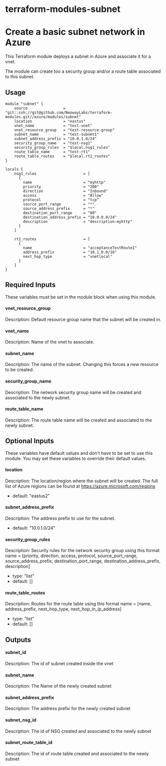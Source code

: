 # terraform-modules-subnet #

Create a basic subnet network in Azure
==============================================================================

This Terraform module deploys a subnet in Azure and associate it for a vnet.

The module can create too a security group and/or a route table associated to this subnet.

Usage
-----

```hcl
module "subnet" {
    source                = "git::ssh://git@github.com/NeowayLabs/terraform-modules.git//azure/modules/subnet"
    location              = "eastus"
    vnet_name             = "test-vnet"
    vnet_resource_group   = "test-resource-group"
    subnet_name           = "test-subnet1"
    subnet_address_prefix = "10.0.1.0/24"
    security_group_name   = "test-nsg1"
    security_group_rules  = "$local.nsg1_rules"
    route_table_name      = "test-rt1"
    route_table_routes    = "$local.rt1_routes"
}

locals {
    nsg1_rules                     = [
      {
        name                       = "myhttp"
        priority                   = "200"
        direction                  = "Inbound"
        access                     = "Allow"
        protocol                   = "tcp"
        source_port_range          = "*"
        source_address_prefix      = "*"
        destination_port_range     = "80"
        destination_address_prefix = "10.0.0.0/24"
        description                = "description-myhttp"
      }
    ]

    rt1_routes                     = [
      {
        name                       = "acceptanceTestRoute1"
        address_prefix             = "10.1.0.0/16"
        next_hop_type              = "vnetlocal"
      }
    ]
}
```

Required Inputs
----
These variables must be set in the module block when using this module.

#### vnet_resource_group
Description: Default resource group name that the subnet will be created in.

#### vnet_name
Description: Name of the vnet to associate.

#### subnet_name
Description: The name of the subnet. Changing this forces a new resource to be created.

#### security_group_name
Description: The network security group name will be created and associated to the newly subnet.

#### route_table_name
Description: The route table name will be created and associated to the newly subnet.

Optional Inputs
----

These variables have default values and don't have to be set to use this module. You may set these variables to override their default values.

#### location
Description: The location/region where the subnet will be created. The full list of Azure regions can be found at https://azure.microsoft.com/regions
 - default: "eastus2"

#### subnet_address_prefix
Description: The address prefix to use for the subnet.
 - default: "10.0.1.0/24"

#### security_group_rules
Description: Security rules for the network security group using this format name = [priority, direction, access, protocol, source_port_range, source_address_prefix, destination_port_range, destination_address_prefix, description]
 - type: "list"
 - default: []

#### route_table_routes
Description: Routes for the route table using this format name = [name, address_prefix, next_hop_type, next_hop_in_ip_address]
 - type: "list"
 - default: []

Outputs
----

#### subnet_id
Description: The id of subnet created inside the vnet

#### subnet_name
Description: The Name of the newly created subnet

#### subnet_address_prefix
Description: The address prefix for the newly created subnet

#### subnet_nsg_id
Description: The id of NSG created and associated to the newly subnet

#### subnet_route_table_id
Description: The id of route table created and associated to the newly subnet

